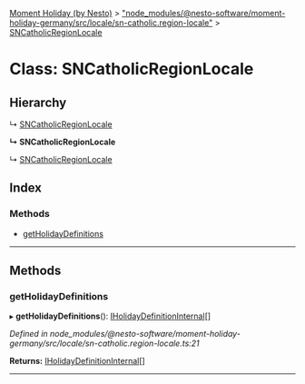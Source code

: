 [Moment Holiday (by Nesto)](../README.md) > ["node_modules/@nesto-software/moment-holiday-germany/src/locale/sn-catholic.region-locale"](../modules/_node_modules__nesto_software_moment_holiday_germany_src_locale_sn_catholic_region_locale_.md) > [SNCatholicRegionLocale](../classes/_node_modules__nesto_software_moment_holiday_germany_src_locale_sn_catholic_region_locale_.sncatholicregionlocale.md)

# Class: SNCatholicRegionLocale

## Hierarchy

↳  [SNCatholicRegionLocale](_node_modules__nesto_software_moment_holiday_germany_src_locale_sn_catholic_region_locale_.sncatholicregionlocale.md)

**↳ SNCatholicRegionLocale**

↳  [SNCatholicRegionLocale](_node_modules__nesto_software_moment_holiday_germany_src_locale_sn_catholic_region_locale_.sncatholicregionlocale.md)

## Index

### Methods

* [getHolidayDefinitions](_node_modules__nesto_software_moment_holiday_germany_src_locale_sn_catholic_region_locale_.sncatholicregionlocale.md#getholidaydefinitions)

---

## Methods

<a id="getholidaydefinitions"></a>

###  getHolidayDefinitions

▸ **getHolidayDefinitions**(): [IHolidayDefinitionInternal](../interfaces/_node_modules__nesto_software_moment_holiday_core_src_holiday_definition_interface_.iholidaydefinitioninternal.md)[]

*Defined in node_modules/@nesto-software/moment-holiday-germany/src/locale/sn-catholic.region-locale.ts:21*

**Returns:** [IHolidayDefinitionInternal](../interfaces/_node_modules__nesto_software_moment_holiday_core_src_holiday_definition_interface_.iholidaydefinitioninternal.md)[]

___

